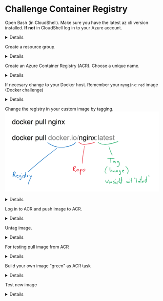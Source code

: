 # Challenge Container Registry 

Open Bash (in CloudShell). Make sure you have the latest az cli version installed. **If not** in CloudShell log in to your Azure account.
<details>

```bash
az --version | grep ^azure-cli

az login
az account list --all -o table
```
</details>


Create a resource group.
<details>

```bash
rgName='acr-RG'
location='westeurope'
az group create --name $rgName --location $location
```
</details>

Create an Azure Container Registry (ACR). Choose a unique name.
<details>

```bash
acrName='foo123'
az acr check-name --name $acrName
az acr create --name $acrName --sku Basic --location $location --resource-group $rgName --admin-enabled true
az acr list -o table
loginServer=$(az acr show --name $acrName --query 'loginServer' -o tsv)
userName=$acrName
password=$(az acr credential show --name $acrName --query 'passwords[0].value' -o tsv)
```
</details>


If necesary change to your Docker host. Remember your `mynginx:red` image (Docker challenge)
<details>

```bash
docker image ls mynginx:red
```
</details>


Change the registry in your custom image by tagging.
![Tagging Docker Images](img/ImageNomenklatur.png)
<details>

```bash
# Registry /Repo :Image (=Tag)
# --------  ----  ------------
#           nginx
# docker.io/nginx
# docker.io/nginx:latest
# docker.io/nginx:1.16.0

docker tag mynginx:red $loginServer/mynginx:red
docker image ls
```
</details>


Log in to ACR and push image to ACR.
<details>

```bash
az acr login --name $acrName --username $userName --password $password
docker push $loginServer/mynginx:red
az acr repository list --name $acrName
az acr repository show --name $acrName --image mynginx:red
```
</details>



Untag image.
<details>

```bash
docker rmi $loginServer/mynginx:red
```
</details>


For testing pull image from ACR
<details>

```bash
docker run --rm --name redAcr -d -p 80:80 $loginServer/mynginx:red
docker ps

```
</details>


Build your own image "green" as ACR task

<details>

```bash
cd Docker
sed -i '' -e 's/red/green/g' index.html

az acr build --registry $acrName --image mynginx:green .
az acr repository show-tags --name $acrName --repository mynginx --detail -o table
az acr repository show --name $acrName --image mynginx:green

```
</details>


Test new image
<details>

```bash
docker run --rm --name greenAcr -d -p 81:80 $loginServer/mynginx:green 
```
</details>